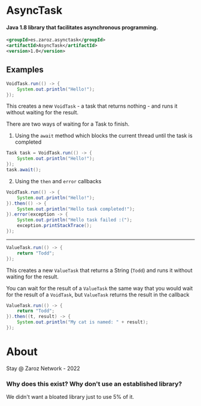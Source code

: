 # AsyncTask
####  Java 1.8 library that facilitates asynchronous programming.

```xml
<groupId>es.zaroz.asynctask</groupId>
<artifactId>AsyncTask</artifactId>
<version>1.0</version>
```

##  Examples

```java
VoidTask.run(() -> {
    System.out.println("Hello!");
});
```

This creates a new `VoidTask` - a task that returns nothing - and runs it without waiting for the result.

There are two ways of waiting for a Task to finish.

1. Using the `await` method which blocks the current thread until the task is completed
```java
Task task = VoidTask.run(() -> {
    System.out.println("Hello!");
});
task.await();
```
2. Using the `then` and `error` callbacks
```java
VoidTask.run(() -> {
    System.out.println("Hello!");
}).then(() -> {
    System.out.println("Hello task completed!");
}).error(exception -> {
    System.out.println("Hello task failed :(");
    exception.printStackTrace();
});
```

---
```java
ValueTask.run(() -> {
    return "Todd";
});
```
This creates a new `ValueTask` that returns a String (`Todd`) and runs it without waiting for the result.

You can wait for the result of a `ValueTask` the same way that you would wait for the result of a `VoidTask`, but `ValueTask` returns the result in the callback

```java
ValueTask.run(() -> {
    return "Todd";
}).then((t, result) -> {
    System.out.println("My cat is named: " + result);
});
```

# About

Stay @ Zaroz Network - 2022

### Why does this exist? Why don't use an established library?
We didn't want a bloated library just to use 5% of it. 